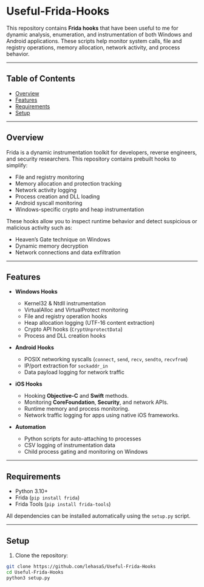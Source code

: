 # Useful-Frida-Hooks

This repository contains **Frida hooks** that have been useful to me for dynamic analysis, enumeration, and instrumentation of both Windows and Android applications. These scripts help monitor system calls, file and registry operations, memory allocation, network activity, and process behavior.

---

## Table of Contents
- [Overview](#overview)
- [Features](#features)
- [Requirements](#requirements)
- [Setup](#setup)

---

## Overview
Frida is a dynamic instrumentation toolkit for developers, reverse engineers, and security researchers. This repository contains prebuilt hooks to simplify:
- File and registry monitoring
- Memory allocation and protection tracking
- Network activity logging
- Process creation and DLL loading
- Android syscall monitoring
- Windows-specific crypto and heap instrumentation

These hooks allow you to inspect runtime behavior and detect suspicious or malicious activity such as:
- Heaven’s Gate technique on Windows
- Dynamic memory decryption
- Network connections and data exfiltration

---

## Features
- **Windows Hooks**
  - Kernel32 & Ntdll instrumentation
  - VirtualAlloc and VirtualProtect monitoring
  - File and registry operation hooks
  - Heap allocation logging (UTF-16 content extraction)
  - Crypto API hooks (`CryptUnprotectData`)
  - Process and DLL creation hooks

- **Android Hooks**
  - POSIX networking syscalls (`connect`, `send`, `recv`, `sendto`, `recvfrom`)
  - IP/port extraction for `sockaddr_in`
  - Data payload logging for network traffic

- **iOS Hooks**
  - Hooking **Objective-C** and **Swift** methods.
  - Monitoring **CoreFoundation**, **Security**, and network APIs.
  - Runtime memory and process monitoring.
  - Network traffic logging for apps using native iOS frameworks.


- **Automation**
  - Python scripts for auto-attaching to processes
  - CSV logging of instrumentation data
  - Child process gating and monitoring on Windows

---

## Requirements
- Python 3.10+  
- Frida (`pip install frida`)  
- Frida Tools (`pip install frida-tools`)  

All dependencies can be installed automatically using the `setup.py` script.

---

## Setup
1. Clone the repository:
```bash
git clone https://github.com/lehasaS/Useful-Frida-Hooks
cd Useful-Frida-Hooks
python3 setup.py
```

